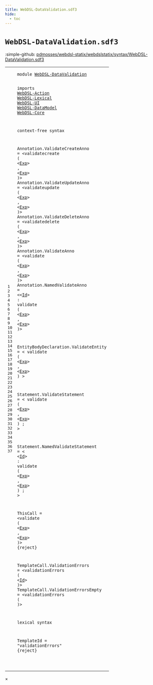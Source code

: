 ```yaml
---
title: WebDSL-DataValidation.sdf3
hide:
  - toc
---
```


# `WebDSL-DataValidation.sdf3`

:simple-github: [pdmosses/webdsl-statix/webdslstatix/syntax/WebDSL-DataValidation.sdf3]

[pdmosses/webdsl-statix/webdslstatix/syntax/WebDSL-DataValidation.sdf3]: https://github.com/pdmosses/webdsl-statix/blob/master/webdslstatix/syntax/WebDSL-DataValidation.sdf3 "The source file on GitHub"

<div class="sdf3"><table class="highlighttable"><tbody><tr><td class="linenos"><div class="linenodiv"><pre><span></span>1
2
3
4
5
6
7
8
9
10
11
12
13
14
15
16
17
18
19
20
21
22
23
24
25
26
27
28
29
30
31
32
33
34
35
36
37
</pre></div></td>
<td class="code"><pre><code><span class="keyword">module</span> <a href="../webdsl-statix.sdf3/#WebDSL-DataValidation_10_3" id="WebDSL-DataValidation_1_8" title="Referenced at ../webdsl-statix.sdf3 line 10">WebDSL-DataValidation</a>

<span class="keyword">imports</span>
  <a href="../WebDSL-Action.sdf3/#WebDSL-Action_1_8" id="WebDSL-Action_4_3" title="Defined at ../WebDSL-Action.sdf3 line 1">WebDSL-Action</a>
  <a href="../WebDSL-Lexical.sdf3/#WebDSL-Lexical_1_8" id="WebDSL-Lexical_5_3" title="Defined at ../WebDSL-Lexical.sdf3 line 1">WebDSL-Lexical</a>
  <a href="../WebDSL-UI.sdf3/#WebDSL-UI_1_8" id="WebDSL-UI_6_3" title="Defined at ../WebDSL-UI.sdf3 line 1">WebDSL-UI</a>
  <a href="../WebDSL-DataModel.sdf3/#WebDSL-DataModel_1_8" id="WebDSL-DataModel_7_3" title="Defined at ../WebDSL-DataModel.sdf3 line 1">WebDSL-DataModel</a>
  <a href="../WebDSL-Core.sdf3/#WebDSL-Core_1_8" id="WebDSL-Core_8_3" title="Defined at ../WebDSL-Core.sdf3 line 1">WebDSL-Core</a>

<span class="keyword">context-free syntax</span>

  <span id="Annotation_12_3" title="Not referenced">Annotation</span>.<span class="cons_Constructor"><span id="ValidateCreateAnno_12_14" title="Not referenced">ValidateCreateAnno</span></span> = &lt;<span class="cons_String">validatecreate</span> <span class="cons_String">(</span> &lt;<a href="../WebDSL-UI.sdf3/#Exp_469_3" id="Exp_12_54" title="Defined at ../WebDSL-UI.sdf3 line 469, 517">Exp</a>&gt; <span class="cons_String">,</span> &lt;<a href="../WebDSL-UI.sdf3/#Exp_469_3" id="Exp_12_62" title="Defined at ../WebDSL-UI.sdf3 line 469, 517">Exp</a>&gt; <span class="cons_String">)</span>&gt;
  <span id="Annotation_13_3" title="Not referenced">Annotation</span>.<span class="cons_Constructor"><span id="ValidateUpdateAnno_13_14" title="Not referenced">ValidateUpdateAnno</span></span> = &lt;<span class="cons_String">validateupdate</span> <span class="cons_String">(</span> &lt;<a href="../WebDSL-UI.sdf3/#Exp_469_3" id="Exp_13_54" title="Defined at ../WebDSL-UI.sdf3 line 469, 517">Exp</a>&gt; <span class="cons_String">,</span> &lt;<a href="../WebDSL-UI.sdf3/#Exp_469_3" id="Exp_13_62" title="Defined at ../WebDSL-UI.sdf3 line 469, 517">Exp</a>&gt; <span class="cons_String">)</span>&gt;
  <span id="Annotation_14_3" title="Not referenced">Annotation</span>.<span class="cons_Constructor"><span id="ValidateDeleteAnno_14_14" title="Not referenced">ValidateDeleteAnno</span></span> = &lt;<span class="cons_String">validatedelete</span> <span class="cons_String">(</span> &lt;<a href="../WebDSL-UI.sdf3/#Exp_469_3" id="Exp_14_54" title="Defined at ../WebDSL-UI.sdf3 line 469, 517">Exp</a>&gt; <span class="cons_String">,</span> &lt;<a href="../WebDSL-UI.sdf3/#Exp_469_3" id="Exp_14_62" title="Defined at ../WebDSL-UI.sdf3 line 469, 517">Exp</a>&gt; <span class="cons_String">)</span>&gt;
  <span id="Annotation_15_3" title="Not referenced">Annotation</span>.<span class="cons_Constructor"><span id="ValidateAnno_15_14" title="Not referenced">ValidateAnno</span></span> = &lt;<span class="cons_String">validate</span> <span class="cons_String">(</span> &lt;<a href="../WebDSL-UI.sdf3/#Exp_469_3" id="Exp_15_42" title="Defined at ../WebDSL-UI.sdf3 line 469, 517">Exp</a>&gt; <span class="cons_String">,</span> &lt;<a href="../WebDSL-UI.sdf3/#Exp_469_3" id="Exp_15_50" title="Defined at ../WebDSL-UI.sdf3 line 469, 517">Exp</a>&gt; <span class="cons_String">)</span>&gt;
  <span id="Annotation_16_3" title="Not referenced">Annotation</span>.<span class="cons_Constructor"><span id="NamedValidateAnno_16_14" title="Not referenced">NamedValidateAnno</span></span> = &lt;&lt;<a href="../WebDSL-Lexical.sdf3/#Id_5_49" id="Id_16_36" title="Defined at ../WebDSL-Lexical.sdf3 line 5, 16">Id</a>&gt; <span class="cons_String">:</span> <span class="cons_String">validate</span> <span class="cons_String">(</span> &lt;<a href="../WebDSL-UI.sdf3/#Exp_469_3" id="Exp_16_54" title="Defined at ../WebDSL-UI.sdf3 line 469, 517">Exp</a>&gt; <span class="cons_String">,</span> &lt;<a href="../WebDSL-UI.sdf3/#Exp_469_3" id="Exp_16_62" title="Defined at ../WebDSL-UI.sdf3 line 469, 517">Exp</a>&gt; <span class="cons_String">)</span>&gt;

  <span id="EntityBodyDeclaration_18_3" title="Not referenced">EntityBodyDeclaration</span>.<span class="cons_Constructor"><span id="ValidateEntity_18_25" title="Not referenced">ValidateEntity</span></span> = &lt;
    <span class="cons_String">validate</span> <span class="cons_String">(</span> &lt;<a href="../WebDSL-UI.sdf3/#Exp_469_3" id="Exp_19_17" title="Defined at ../WebDSL-UI.sdf3 line 469, 517">Exp</a>&gt; <span class="cons_String">,</span> &lt;<a href="../WebDSL-UI.sdf3/#Exp_469_3" id="Exp_19_25" title="Defined at ../WebDSL-UI.sdf3 line 469, 517">Exp</a>&gt; <span class="cons_String">)</span>
  &gt;

  <span id="Statement_22_3" title="Not referenced">Statement</span>.<span class="cons_Constructor"><span id="ValidateStatement_22_13" title="Not referenced">ValidateStatement</span></span> = &lt;
    <span class="cons_String">validate</span> <span class="cons_String">(</span> &lt;<a href="../WebDSL-UI.sdf3/#Exp_469_3" id="Exp_23_17" title="Defined at ../WebDSL-UI.sdf3 line 469, 517">Exp</a>&gt; <span class="cons_String">,</span> &lt;<a href="../WebDSL-UI.sdf3/#Exp_469_3" id="Exp_23_25" title="Defined at ../WebDSL-UI.sdf3 line 469, 517">Exp</a>&gt; <span class="cons_String">)</span> <span class="cons_String">;</span>
  &gt;

  <span id="Statement_26_3" title="Not referenced">Statement</span>.<span class="cons_Constructor"><span id="NamedValidateStatement_26_13" title="Not referenced">NamedValidateStatement</span></span> = &lt;
    &lt;<a href="../WebDSL-Lexical.sdf3/#Id_5_49" id="Id_27_6" title="Defined at ../WebDSL-Lexical.sdf3 line 5, 16">Id</a>&gt; <span class="cons_String">:</span> <span class="cons_String">validate</span> <span class="cons_String">(</span> &lt;<a href="../WebDSL-UI.sdf3/#Exp_469_3" id="Exp_27_24" title="Defined at ../WebDSL-UI.sdf3 line 469, 517">Exp</a>&gt; <span class="cons_String">,</span> &lt;<a href="../WebDSL-UI.sdf3/#Exp_469_3" id="Exp_27_32" title="Defined at ../WebDSL-UI.sdf3 line 469, 517">Exp</a>&gt; <span class="cons_String">)</span> <span class="cons_String">;</span>
  &gt;

  <span id="ThisCall_30_3" title="Not referenced">ThisCall</span> = &lt;<span class="cons_String">validate</span> <span class="cons_String">(</span> &lt;<a href="../WebDSL-UI.sdf3/#Exp_469_3" id="Exp_30_27" title="Defined at ../WebDSL-UI.sdf3 line 469, 517">Exp</a>&gt; <span class="cons_String">,</span> &lt;<a href="../WebDSL-UI.sdf3/#Exp_469_3" id="Exp_30_35" title="Defined at ../WebDSL-UI.sdf3 line 469, 517">Exp</a>&gt; <span class="cons_String">)</span>&gt; {<span class="keyword">reject</span>}

  <span id="TemplateCall_32_3" title="Not referenced">TemplateCall</span>.<span class="cons_Constructor"><span id="ValidationErrors_32_16" title="Not referenced">ValidationErrors</span></span> = &lt;<span class="cons_String">validationErrors</span> <span class="cons_String">(</span> &lt;<a href="../WebDSL-Lexical.sdf3/#Id_5_49" id="Id_32_56" title="Defined at ../WebDSL-Lexical.sdf3 line 5, 16">Id</a>&gt; <span class="cons_String">)</span>&gt;
  <span id="TemplateCall_33_3" title="Not referenced">TemplateCall</span>.<span class="cons_Constructor"><span id="ValidationErrorsEmpty_33_16" title="Not referenced">ValidationErrorsEmpty</span></span> = &lt;<span class="cons_String">validationErrors</span> <span class="cons_String">(</span> <span class="cons_String">)</span>&gt;

<span class="keyword">lexical syntax</span>

  <span id="TemplateId_37_3" title="Not referenced">TemplateId</span> = <span class="cons_Lit">"validationErrors"</span> {<span class="keyword">reject</span>}

</code></pre></td></tr></tbody></table></div>

<div id="modal">
  <div id="modal-content">
    <span id="modal-close">&times;</span>
    <h2 id="modal-h2"></h2>
    <p  id="modal-p"></p>
    <ul id="modal-ul"></ul>
  </div>
</div>
